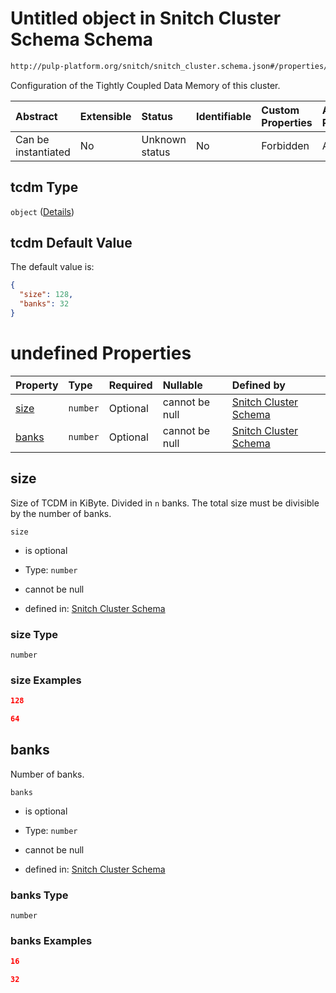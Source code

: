 # Untitled object in Snitch Cluster Schema Schema

```txt
http://pulp-platform.org/snitch/snitch_cluster.schema.json#/properties/tcdm
```

Configuration of the Tightly Coupled Data Memory of this cluster.

| Abstract            | Extensible | Status         | Identifiable | Custom Properties | Additional Properties | Access Restrictions | Defined In                                                                       |
| :------------------ | :--------- | :------------- | :----------- | :---------------- | :-------------------- | :------------------ | :------------------------------------------------------------------------------- |
| Can be instantiated | No         | Unknown status | No           | Forbidden         | Allowed               | none                | [snitch_cluster.schema.json*](snitch_cluster.schema.json "open original schema") |

## tcdm Type

`object` ([Details](snitch_cluster-properties-tcdm.md))

## tcdm Default Value

The default value is:

```json
{
  "size": 128,
  "banks": 32
}
```

# undefined Properties

| Property        | Type     | Required | Nullable       | Defined by                                                                                                                                                                 |
| :-------------- | :------- | :------- | :------------- | :------------------------------------------------------------------------------------------------------------------------------------------------------------------------- |
| [size](#size)   | `number` | Optional | cannot be null | [Snitch Cluster Schema](snitch_cluster-properties-tcdm-properties-size.md "http://pulp-platform.org/snitch/snitch_cluster.schema.json#/properties/tcdm/properties/size")   |
| [banks](#banks) | `number` | Optional | cannot be null | [Snitch Cluster Schema](snitch_cluster-properties-tcdm-properties-banks.md "http://pulp-platform.org/snitch/snitch_cluster.schema.json#/properties/tcdm/properties/banks") |

## size

Size of TCDM in KiByte. Divided in `n` banks. The total size must be divisible by the number of banks.

`size`

*   is optional

*   Type: `number`

*   cannot be null

*   defined in: [Snitch Cluster Schema](snitch_cluster-properties-tcdm-properties-size.md "http://pulp-platform.org/snitch/snitch_cluster.schema.json#/properties/tcdm/properties/size")

### size Type

`number`

### size Examples

```json
128
```

```json
64
```

## banks

Number of banks.

`banks`

*   is optional

*   Type: `number`

*   cannot be null

*   defined in: [Snitch Cluster Schema](snitch_cluster-properties-tcdm-properties-banks.md "http://pulp-platform.org/snitch/snitch_cluster.schema.json#/properties/tcdm/properties/banks")

### banks Type

`number`

### banks Examples

```json
16
```

```json
32
```
